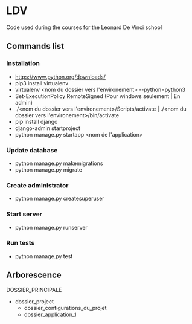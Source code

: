 # LDV

Code used during the courses for the Leonard De Vinci school

## Commands list
### Installation
* https://www.python.org/downloads/
* pip3 install virtualenv
* virtualenv <nom du dossier vers l'environement> --python=python3
* Set-ExecutionPolicy RemoteSigned (Pour windows seulement | En admin)
* ./<nom du dossier vers l'environement>/Scripts/activate | ./<nom du dossier vers l'environement>/bin/activate
* pip install django
* django-admin startproject <nom du projet>
* python manage.py startapp <nom de l'application>


### Update database
* python manage.py makemigrations
* python manage.py migrate
### Create administrator
* python manage.py createsuperuser
### Start server

* python manage.py runserver

### Run tests

* python manage.py test


## Arborescence

DOSSIER_PRINCIPALE
- dossier_project
  - dossier_configurations_du_projet
  - dossier_application_1